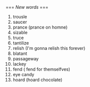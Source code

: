 === *New words* ===

1. trousle
2. saucer
3. prance (prance on homne)
4. sizable
5. truce
6. tantilize
7. relish (I'm gonna relish this forever)
8. blatant
9. passageway
10. lackey
11. fend ( fend for themselfves)
12. eye candy
13. hoard (hoard chocolate)

